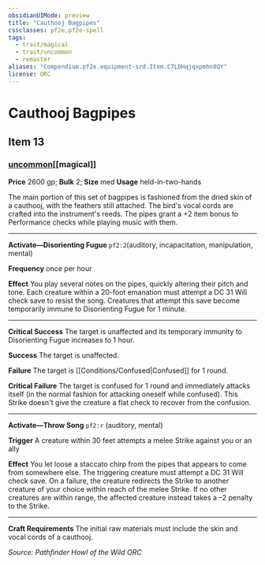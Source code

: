 ```yaml
---
obsidianUIMode: preview
title: "Cauthooj Bagpipes"
cssclasses: pf2e,pf2e-spell
tags:
  - trait/magical
  - trait/uncommon
  - remaster
aliases: "Compendium.pf2e.equipment-srd.Item.C7LDHqjqxpmhn8QY"
license: ORC
---
```

# Cauthooj Bagpipes
## Item 13
### [uncommon](uncommon "Uncommon Rarity Trait")[[magical]]


**Price** 2600 gp; 
**Bulk** 2; **Size** med
**Usage** held-in-two-hands

The main portion of this set of bagpipes is fashioned from the dried skin of a cauthooj, with the feathers still attached. The bird's vocal cords are crafted into the instrument's reeds. The pipes grant a +2 item bonus to Performance checks while playing music with them.

* * *

**Activate—Disorienting Fugue** `pf2:2`(auditory, incapacitation, manipulation, mental)

**Frequency** once per hour

**Effect** You play several notes on the pipes, quickly altering their pitch and tone. Each creature within a 20-foot emanation must attempt a DC 31 Will check save to resist the song. Creatures that attempt this save become temporarily immune to Disorienting Fugue for 1 minute.

* * *

**Critical Success** The target is unaffected and its temporary immunity to Disorienting Fugue increases to 1 hour.

**Success** The target is unaffected.

**Failure** The target is [[Conditions/Confused|Confused]] for 1 round.

**Critical Failure** The target is confused for 1 round and immediately attacks itself (in the normal fashion for attacking oneself while confused). This Strike doesn't give the creature a flat check to recover from the confusion.

* * *

**Activate—Throw Song** `pf2:r` (auditory, mental)

**Trigger** A creature within 30 feet attempts a melee Strike against you or an ally

**Effect** You let loose a staccato chirp from the pipes that appears to come from somewhere else. The triggering creature must attempt a DC 31 Will check save. On a failure, the creature redirects the Strike to another creature of your choice within reach of the melee Strike. If no other creatures are within range, the affected creature instead takes a –2 penalty to the Strike.

* * *

**Craft Requirements** The initial raw materials must include the skin and vocal cords of a cauthooj.

*Source: Pathfinder Howl of the Wild*
*ORC*